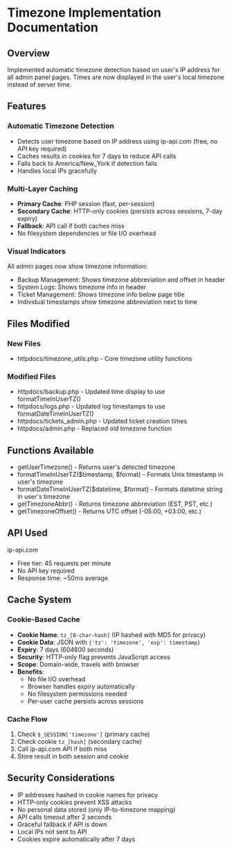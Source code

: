 # Timezone Implementation Documentation

## Overview
Implemented automatic timezone detection based on user's IP address for all admin panel pages. Times are now displayed in the user's local timezone instead of server time.

## Features

### Automatic Timezone Detection
- Detects user timezone based on IP address using ip-api.com (free, no API key required)
- Caches results in cookies for 7 days to reduce API calls
- Falls back to America/New_York if detection fails
- Handles local IPs gracefully

### Multi-Layer Caching
- **Primary Cache**: PHP session (fast, per-session)
- **Secondary Cache**: HTTP-only cookies (persists across sessions, 7-day expiry)
- **Fallback**: API call if both caches miss
- No filesystem dependencies or file I/O overhead

### Visual Indicators
All admin pages now show timezone information:
- Backup Management: Shows timezone abbreviation and offset in header
- System Logs: Shows timezone info in header
- Ticket Management: Shows timezone info below page title
- Individual timestamps show timezone abbreviation next to time

## Files Modified

### New Files
- httpdocs/timezone_utils.php - Core timezone utility functions

### Modified Files
- httpdocs/backup.php - Updated time display to use formatTimeInUserTZ()
- httpdocs/logs.php - Updated log timestamps to use formatDateTimeInUserTZ()
- httpdocs/tickets_admin.php - Updated ticket creation times
- httpdocs/admin.php - Replaced old timezone function

## Functions Available

- getUserTimezone() - Returns user's detected timezone
- formatTimeInUserTZ($timestamp, $format) - Formats Unix timestamp in user's timezone
- formatDateTimeInUserTZ($datetime, $format) - Formats datetime string in user's timezone
- getTimezoneAbbr() - Returns timezone abbreviation (EST, PST, etc.)
- getTimezoneOffset() - Returns UTC offset (-05:00, +03:00, etc.)

## API Used

ip-api.com
- Free tier: 45 requests per minute
- No API key required
- Response time: ~50ms average

## Cache System

### Cookie-Based Cache
- **Cookie Name**: `tz_[8-char-hash]` (IP hashed with MD5 for privacy)
- **Cookie Data**: JSON with `{'tz': 'timezone', 'exp': timestamp}`
- **Expiry**: 7 days (604800 seconds)
- **Security**: HTTP-only flag prevents JavaScript access
- **Scope**: Domain-wide, travels with browser
- **Benefits**:
  - No file I/O overhead
  - Browser handles expiry automatically
  - No filesystem permissions needed
  - Per-user cache persists across sessions

### Cache Flow
1. Check `$_SESSION['timezone']` (primary cache)
2. Check cookie `tz_[hash]` (secondary cache)
3. Call ip-api.com API if both miss
4. Store result in both session and cookie

## Security Considerations

- IP addresses hashed in cookie names for privacy
- HTTP-only cookies prevent XSS attacks
- No personal data stored (only IP-to-timezone mapping)
- API calls timeout after 2 seconds
- Graceful fallback if API is down
- Local IPs not sent to API
- Cookies expire automatically after 7 days
